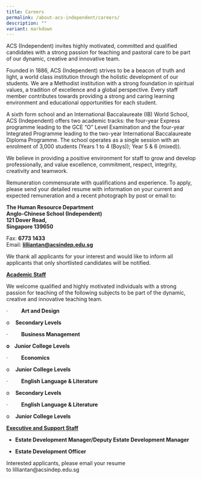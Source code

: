 ```yaml
---
title: Careers
permalink: /about-acs-independent/careers/
description: ""
variant: markdown
---
```

<p>ACS (Independent) invites highly motivated, committed and qualified candidates
with a strong passion for teaching and pastoral care to be part of our
dynamic, creative and innovative team.</p>
<p>Founded in 1886, ACS (Independent) strives to be a beacon of truth and
light, a world class institution through the holistic development of our
students. We are a Methodist institution with a strong foundation in spiritual
values, a tradition of excellence and a global perspective. Every staff
member contributes towards providing a strong and caring learning environment
and educational opportunities for each student.</p>
<p>A sixth form school and an International Baccalaureate (IB) World School,
ACS (Independent) offers two academic tracks: the four-year Express programme
leading to the GCE “O” Level Examination and the four-year Integrated Programme
leading to the two-year International Baccalaureate Diploma Programme.
The school operates as a single session with an enrolment of 3,000 students
(Years 1 to 4 (Boys)); Year 5 &amp; 6 (mixed)).</p>
<p>We believe in providing a positive environment for staff to grow and develop
professionally, and value excellence, commitment, respect, integrity, creativity
and teamwork.</p>
<p>Remuneration commensurate with qualifications and experience. To apply,
please send your detailed resume with information on your current and expected
remuneration and a recent photograph by post or email to:</p>
<p><strong>The Human Resource Department</strong> 
<br><strong>Anglo-Chinese School (Independent)</strong> 
<br><strong>121 Dover Road,</strong> 
<br><strong>Singapore 139650</strong>
</p>
<p>Fax:&nbsp;<strong>6773 1433</strong> 
<br>Email: <strong><a href="mailto:lilliantan@acsindep.edu.sg" rel="noopener noreferrer nofollow" target="_blank">lilliantan@acsindep.edu.sg</a></strong>
</p>
<p>We thank all applicants for your interest and would like to inform all
applicants that only shortlisted candidates will be notified.</p>
<p><strong><u>Academic Staff</u></strong>
</p>
<p>We welcome qualified and highly motivated individuals with a strong passion
for teaching of the following subjects to be part of the dynamic, creative
and innovative teaching team.</p>
<p>·&nbsp;&nbsp;&nbsp;&nbsp;&nbsp;&nbsp;&nbsp;&nbsp; <strong>Art and Design</strong>
</p>
<p>o&nbsp;&nbsp;&nbsp; <strong>Secondary Levels</strong>
</p>
<p>·&nbsp;&nbsp;&nbsp;&nbsp;&nbsp;&nbsp;&nbsp;&nbsp; <strong>Business Management</strong>
</p>
<p><strong>o&nbsp;&nbsp;&nbsp; Junior College Levels</strong>
</p>
<p>·&nbsp;&nbsp;&nbsp;&nbsp;&nbsp;&nbsp;&nbsp;&nbsp; <strong>Economics</strong>
</p>
<p>o&nbsp;&nbsp;&nbsp; <strong>Junior College Levels</strong>
</p>
<p>·&nbsp;&nbsp;&nbsp;&nbsp;&nbsp;&nbsp;&nbsp;&nbsp; <strong>English Language &amp; Literature</strong>
</p>
<p>o&nbsp;&nbsp;&nbsp; <strong>Secondary Levels</strong>
</p>
<p>·&nbsp;&nbsp;&nbsp;&nbsp;&nbsp;&nbsp;&nbsp;&nbsp; <strong>English Language &amp; Literature</strong>
</p>
<p>o&nbsp;&nbsp;&nbsp; <strong>Junior College Levels</strong>
</p>
<p><strong><u>Executive and Support Staff</u></strong>
</p>
<ul data-tight="true" class="tight">
<li>
<p><strong>Estate Development Manager/Deputy Estate Development Manager</strong>
</p>
</li>
<li>
<p><strong>Estate Development Officer</strong>
</p>
</li>
</ul>
<p>Interested applicants, please email your resume to&nbsp;<a rel="noopener noreferrer nofollow" target="_blank">lilliantan@acsindep.edu.sg</a>
</p>